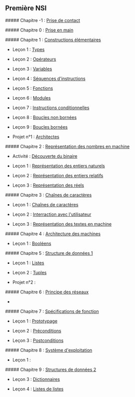 ## Première NSI

##### Chapitre -1 : [Prise de contact](./Prise_de_contact/Prise_de_contact.md)

##### Chapitre 0 : [Prise en main](./Prise_en_main/Prise_en_main.md)

##### Chapitre 1 : [Constructions élémentaires](./Constructions_élémentaires/Types.md)

- Leçon 1 : [Types](./Constructions_élémentaires/Types.md)

- Leçon 2 : [Opérateurs](./Constructions_élémentaires/Opérateurs.md)

- Leçon 3 : [Variables](./Constructions_élémentaires/Variables.md)

- Leçon 4 : [Séquences d'instructions](./Constructions_élémentaires/Séquences.md)

- Leçon 5 : [Fonctions](./Constructions_élémentaires/Fonctions.md)

- Leçon 6 : [Modules](./Constructions_élémentaires/Modules.md)

- Leçon 7 : [Instructions conditionnelles](./Constructions_élémentaires/Instructions_conditionnelles.md)

- Leçon 8 : [Boucles non bornées](./Constructions_élémentaires/Boucles_non_bornées.md)

- Leçon 9 : [Boucles bornées](./Constructions_élémentaires/Boucles_bornées.md)

- Projet n°1 : [Architectes](./Projets/Projets.md)

##### Chapitre 2 : [Représentation des nombres en machine](./Représentation_des_nombres_en_machine/)

- Activité : [Découverte du binaire](./Représentation_des_nombres_en_machine/Activité_découverte_du_binaire.md)

- Leçon 1 : [Représentation des entiers naturels](./Représentation_des_nombres_en_machine/Représentation_des_entiers_naturels.md)

- Leçon 2 : [Représentation des entiers relatifs](./Représentation_des_nombres_en_machine/Représentation_des_entiers_relatifs.md)

- Leçon 3 : [Représentation des réels](./Représentation_des_nombres_en_machine/Représentation_des_réels.md)

##### Chapitre 3 : [Chaînes de caractères](./Chaînes_de_caractère/)

- Leçon 1 : [Chaînes de caractères](./Chaînes_de_caractère/Chaines_de_caractere.md)

- Leçon 2 : [Interraction avec l'utilisateur](./Chaînes_de_caractère/Interraction_avec_l_utilisateur.md)

- Leçon 3 : [Représentation des textes en machine](./Chaînes_de_caractère/Représentation_des_textes_en_machine.md)

##### Chapitre 4 : [Architecture des machines]()

- Leçon 1 : [Booléens]()

##### Chapitre 5 : [Structure de données 1](./Structures_de_données/)

- Leçon 1 : [Listes](./Structures_de_données/Listes.md)

- Leçon 2 : [Tuples](./Structures_de_données/Tuples.md)

- Projet n°2 :

##### Chapitre 6 : [Principe des réseaux](./Principe_des_réseaux/)

- 

##### Chapitre 7 : [Spécifications de fonction](./Spécification/)

- Leçon 1 : [Prototypage](./Spécification/Specification.md)

- Leçon 2 : [Préconditions](./Spécification/Preconditions.md)

- Leçon 3 : [Postconditions](./Spécification/Postconditions.md)

##### Chapitre 8 : [Système d'exploitation](./Système_d_exploitation/)

- Leçon 1 :

##### Chapitre 9 : [Structures de données 2](./Structures_de_données/)

- Leçon 3 : [Dictionnaires](./Structures_de_données/Dictionnaires.md)

- Leçon 4 : [Listes de listes](./Structures_de_données/Listes_de_listes.md)


